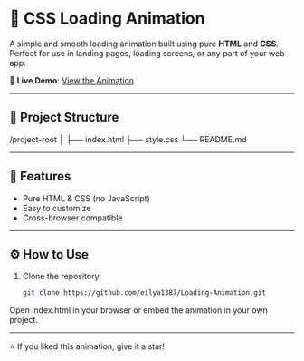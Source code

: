 # 🚀 CSS Loading Animation

A simple and smooth loading animation built using pure **HTML** and **CSS**.  
Perfect for use in landing pages, loading screens, or any part of your web app.

🔗 **Live Demo**: [View the Animation](https://eilya1387.github.io/Loading-Animation/)

---

## 📁 Project Structure
/project-root
│
├── index.html
├── style.css
└── README.md

---

## 🎯 Features

- Pure HTML & CSS (no JavaScript)
- Easy to customize
- Cross-browser compatible

---

## ⚙️ How to Use

1. Clone the repository:
   ```bash
   git clone https://github.com/eilya1387/Loading-Animation.git
Open index.html in your browser or embed the animation in your own project.

---

⭐ If you liked this animation, give it a star!
